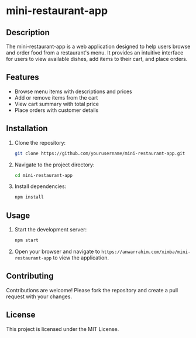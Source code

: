 # mini-restaurant-app
## Description
The mini-restaurant-app is a web application designed to help users browse and order food from a restaurant's menu. It provides an intuitive interface for users to view available dishes, add items to their cart, and place orders.

## Features
- Browse menu items with descriptions and prices
- Add or remove items from the cart
- View cart summary with total price
- Place orders with customer details

## Installation
1. Clone the repository:
    ```bash
    git clone https://github.com/yourusername/mini-restaurant-app.git
    ```
2. Navigate to the project directory:
    ```bash
    cd mini-restaurant-app
    ```
3. Install dependencies:
    ```bash
    npm install
    ```

## Usage
1. Start the development server:
    ```bash
    npm start
    ```
2. Open your browser and navigate to `https://anwarrahim.com/ximba/mini-restaurant-app` to view the application.

## Contributing
Contributions are welcome! Please fork the repository and create a pull request with your changes.

## License
This project is licensed under the MIT License.